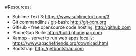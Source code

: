 #Resources:
- Sublime Text 3: https://www.sublimetext.com/3
- Git commandline / git-bash: http://git-scm.org
- GitHub - free opensource code hosting: http://github.com
- PhoneGap Build: http://build.phonegap.com
- Xampp - server to run web apps locally: https://www.apachefriends.org/download.html
- Bootstrap: http://getbootstrap.com